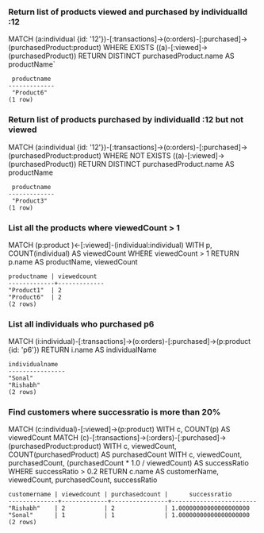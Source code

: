 ### Return list of products viewed and purchased by individualId :12
MATCH (a:individual {id: '12'})-[:transactions]->(o:orders)-[:purchased]->(purchasedProduct:product)
WHERE EXISTS ((a)-[:viewed]->(purchasedProduct))
RETURN DISTINCT purchasedProduct.name AS productName`  

```
 productname
-------------
 "Product6"
(1 row)
```

### Return list of products purchased by individualId :12 but not viewed
MATCH (a:individual {id: '12'})-[:transactions]->(o:orders)-[:purchased]->(purchasedProduct:product)
WHERE NOT EXISTS ((a)-[:viewed]->(purchasedProduct))
RETURN DISTINCT purchasedProduct.name AS productName

```
 productname
-------------
 "Product3"
(1 row)
```


### List all the products where viewedCount > 1
MATCH (p:product )<-[:viewed]-(individual:individual)
WITH p, COUNT(individual) AS viewedCount
WHERE viewedCount > 1
RETURN p.name AS productName, viewedCount
```
productname | viewedcount
-------------+-------------
"Product1"  | 2
"Product6"  | 2
(2 rows)
```

### List all individuals who purchased p6
MATCH (i:individual)-[:transactions]->(o:orders)-[:purchased]->(p:product {id: 'p6'})
RETURN i.name AS individualName
```
individualname
----------------
"Sonal"
"Rishabh"
(2 rows)
```

### Find customers where successratio is more than 20%
MATCH (c:individual)-[:viewed]->(p:product)
WITH c, COUNT(p) AS viewedCount
MATCH (c)-[:transactions]->(:orders)-[:purchased]->(purchasedProduct:product)
WITH c, viewedCount, COUNT(purchasedProduct) AS purchasedCount
WITH c, viewedCount, purchasedCount, (purchasedCount * 1.0 / viewedCount) AS successRatio
WHERE successRatio > 0.2
RETURN c.name AS customerName, viewedCount, purchasedCount, successRatio
```
customername | viewedcount | purchasedcount |      successratio
--------------+-------------+----------------+------------------------
"Rishabh"    | 2           | 2              | 1.00000000000000000000
"Sonal"      | 1           | 1              | 1.00000000000000000000
(2 rows)
```
